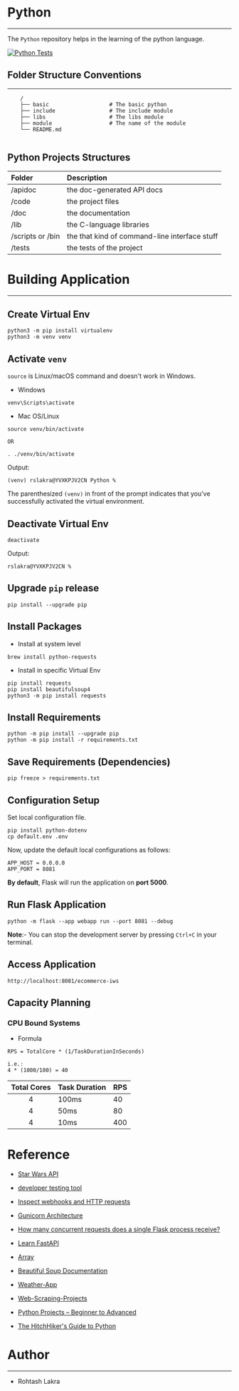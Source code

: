 # Python

---

The ```Python``` repository helps in the learning of the python language.


[![Python Tests](https://github.com/rslakra/Python/actions/workflows/ci.yml/badge.svg)](https://github.com/rslakra/Python/actions/workflows/ci.yml)


## Folder Structure Conventions

---

```
    /
    ├── basic                   # The basic python
    ├── include                 # The include module
    ├── libs                    # The libs module
    ├── module                  # The name of the module
    └── README.md
    
```


## Python Projects Structures

| Folder           | Description                                   |
|:-----------------|:----------------------------------------------|
| /apidoc          | the doc-generated API docs                    |
| /code            | the project files                             |
| /doc             | the documentation                             |
| /lib             | the C-language libraries                      |
| /scripts or /bin | the that kind of command-line interface stuff |
| /tests           | the tests of the project                      |


# Building Application

---

## Create Virtual Env

```shell
python3 -m pip install virtualenv
python3 -m venv venv
```

## Activate ```venv```

```source``` is Linux/macOS command and doesn't work in Windows.

- Windows

```shell
venv\Scripts\activate
```

- Mac OS/Linux

```shell
source venv/bin/activate

OR

. ./venv/bin/activate  
```

Output:

```
(venv) rslakra@YVXKPJV2CN Python % 
```

The parenthesized ```(venv)``` in front of the prompt indicates that you’ve successfully activated the virtual
environment.

## Deactivate Virtual Env

```shell
deactivate
```

Output:

```
rslakra@YVXKPJV2CN % 
```

## Upgrade ```pip``` release

```shell
pip install --upgrade pip
```

## Install Packages

- Install at system level

```shell
brew install python-requests
```

- Install in specific Virtual Env

```shell
pip install requests
pip install beautifulsoup4
python3 -m pip install requests
```

## Install Requirements

```shell
python -m pip install --upgrade pip
python -m pip install -r requirements.txt
```

## Save Requirements (Dependencies)

```shell
pip freeze > requirements.txt
```

## Configuration Setup

Set local configuration file.

```shell
pip install python-dotenv
cp default.env .env
```

Now, update the default local configurations as follows:

```text
APP_HOST = 0.0.0.0
APP_PORT = 8081
```

**By default**, Flask will run the application on **port 5000**.

## Run Flask Application

```shell
python -m flask --app webapp run --port 8081 --debug
```

**Note**:- You can stop the development server by pressing ```Ctrl+C``` in your terminal.

## Access Application

```shell
http://localhost:8081/ecommerce-iws
```


## Capacity Planning

### CPU Bound Systems

- Formula

```text
RPS = TotalCore * (1/TaskDurationInSeconds)

i.e.:
4 * (1000/100) = 40

```

| Total Cores | Task Duration | RPS |
|:-----------:|:--------------|:----|
|      4      | 100ms         | 40  |
|      4      | 50ms          | 80  |
|      4      | 10ms          | 400 |


# Reference

- [Star Wars API](https://swapi.dev/)
- [developer testing tool](https://httpbin.org/)
- [Inspect webhooks and HTTP requests](https://pipedream.com/requestbin)
- [Gunicorn Architecture](https://docs.gunicorn.org/en/latest/design.html)
- [How many concurrent requests does a single Flask process receive?](https://stackoverflow.com/questions/10938360/how-many-concurrent-requests-does-a-single-flask-process-receive?rq=4)
- [Learn FastAPI](https://fastapi.tiangolo.com/learn/)
- [Array](https://docs.python.org/3/library/array.html)

- [Beautiful Soup Documentation](https://beautiful-soup-4.readthedocs.io/en/latest/#quick-start)

- [Weather-App](https://github.com/israel-dryer/Weather-App/tree/master)
- [Web-Scraping-Projects](https://github.com/israel-dryer/Web-Scraping-Projects?tab=readme-ov-file)

- [Python Projects – Beginner to Advanced](https://www.geeksforgeeks.org/python-projects-beginner-to-advanced/)
- [The HitchHiker's Guide to Python](https://docs.python-guide.org/writing/structure/)


# Author

---

- Rohtash Lakra

